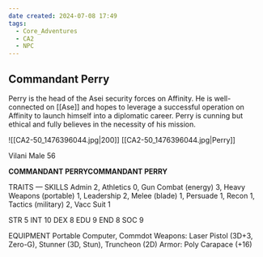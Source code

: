 ```yaml
---
date created: 2024-07-08 17:49
tags:
  - Core_Adventures
  - CA2
  - NPC
---
```


## Commandant Perry

Perry is the head of the Asei security forces on Affinity. He is well-connected on [[Ase]] and hopes to leverage a successful operation on Affinity to launch himself into a diplomatic career. Perry is cunning but ethical and fully believes in the necessity of his mission.

![[CA2-50_1476396044.jpg|200]]
[[CA2-50_1476396044.jpg|Perry]]

Vilani Male 56

**COMMANDANT PERRYCOMMANDANT PERRY**

TRAITS — SKILLS
Admin 2, Athletics 0, Gun Combat (energy) 3, Heavy Weapons (portable) 1, Leadership 2, Melee (blade) 1, Persuade 1, Recon 1, Tactics (military) 2, Vacc Suit 1

STR 5 INT 10
DEX 8 EDU 9
END 8 SOC 9

EQUIPMENT Portable Computer, Commdot
Weapons: Laser Pistol (3D+3, Zero-G), Stunner (3D, Stun), Truncheon (2D)
Armor: Poly Carapace (+16)
